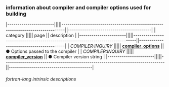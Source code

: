 ### information about compiler and compiler options used for building

|-----------------------|||||-------------------------------------------------------------------------------||-----------------------------------------|
| category              ||||| page                                                                          || description                             |
|-----------------------|||||-------------------------------------------------------------------------------||-----------------------------------------|
| *COMPILER:INQUIRY*    ||||| [__compiler\_options__]({{site.baseurl}}/learn/intrinsics/COMPILER_OPTIONS)   || &#9679; Options passed to the compiler  |
| *COMPILER:INQUIRY*    ||||| [__compiler\_version__]({{site.baseurl}}/learn/intrinsics/COMPILER_VERSION)   || &#9679; Compiler version string         |
|-----------------------|||||-------------------------------------------------------------------------------||-----------------------------------------|

###### fortran-lang intrinsic descriptions
